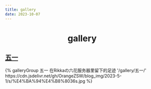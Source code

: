 ```yaml
---
title: gallery
date: 2023-10-07
---
```


# <center>gallery</center>

## [五一](五一)

<div class="gallery-group-main">
{% galleryGroup 五一 在Rikkaの六花服务器里留下的足迹 '/gallery/五一/' https://cdn.jsdelivr.net/gh/OrangeZSW/blog_img/2023-5-1/s/%E4%BA%94%E4%B8%8036s.jpg %}
</div>
